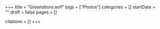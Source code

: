 +++
title = "Greensboro.avif"
tags = ["Photos"]
categories = []
startDate = ""
draft = false
pages = []

citations = []
+++

